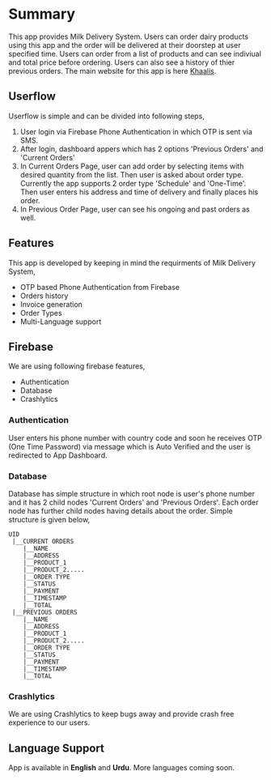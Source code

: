 # Summary 
This app provides Milk Delivery System. Users can order dairy products using this app and the order will be delivered at their doorstep at user specified time. Users can order from a list of products and can see indiviual and total price before ordering. Users can also see a history of thier previous orders. The main website for this app is here [Khaalis](https://khaalis.web.app/).

## Userflow
Userflow is simple and can be divided into following steps,
1. User login via Firebase Phone Authentication in which OTP is sent via SMS.
1. After login, dashboard appers which has 2 options 'Previous Orders' and 'Current Orders'
1. In Current Orders Page, user can add order by selecting items with desired quantity from the list. Then user is asked about order type. Currently the app supports 2 order type 'Schedule' and 'One-Time'. Then user enters his address and time of delivery and finally places his order.
1. In Previous Order Page, user can see his ongoing and past orders as well. 

## Features
This app is developed by keeping in mind the requirments of Milk Delivery System,
* OTP based Phone Authentication from Firebase 
* Orders history
* Invoice generation
* Order Types
* Multi-Language support

## Firebase
We are using following firebase features,
* Authentication
* Database
* Crashlytics

### Authentication
User enters his phone number with country code and soon he receives OTP (One Time Password) via message which is Auto Verified and the user is redirected to App Dashboard.

### Database
Database has simple structure in which root node is user's phone number and it has 2 child nodes 'Current Orders' and 'Previous Orders'.
Each order node has further child nodes having details about the order. Simple structure is given below,

```
UID
 |__CURRENT ORDERS
    |__NAME
    |__ADDRESS
    |__PRODUCT_1
    |__PRODUCT_2.....
    |__ORDER TYPE
    |__STATUS
    |__PAYMENT
    |__TIMESTAMP
    |__TOTAL
 |__PREVIOUS ORDERS
    |__NAME
    |__ADDRESS
    |__PRODUCT_1
    |__PRODUCT_2.....
    |__ORDER TYPE
    |__STATUS
    |__PAYMENT
    |__TIMESTAMP
    |__TOTAL
```

### Crashlytics
We are using Crashlytics to keep bugs away and provide crash free experience to our users.

## Language Support
App is available in **English** and **Urdu**. More languages coming soon.

